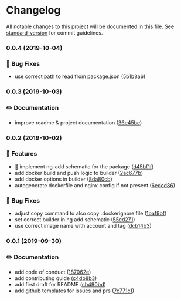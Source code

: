 # Changelog

All notable changes to this project will be documented in this file. See [standard-version](https://github.com/conventional-changelog/standard-version) for commit guidelines.

### 0.0.4 (2019-10-04)

### 🐛 Bug Fixes

- use correct path to read from package.json ([5b1b8a6](https://github.com/kauppfbi/ngx-deploy-docker/commit/5b1b8a6))

### 0.0.3 (2019-10-03)

### ✏️ Documentation

- improve readme & project documentation ([36e45be](https://github.com/kauppfbi/ngx-deploy-docker/commit/36e45be))

### 0.0.2 (2019-10-02)

### 🎸 Features

- 🎉 implement ng-add schematic for the package ([d45bf1f](https://github.com/kauppfbi/ngx-deploy-docker/commit/d45bf1f))
- add docker build and push logic to builder ([2ac677b](https://github.com/kauppfbi/ngx-deploy-docker/commit/2ac677b))
- add docker options in builder ([8da80cb](https://github.com/kauppfbi/ngx-deploy-docker/commit/8da80cb))
- autogenerate dockerfile and nginx config if not present ([6edcd86](https://github.com/kauppfbi/ngx-deploy-docker/commit/6edcd86))

### 🐛 Bug Fixes

- adjust copy command to also copy .dockerignore file ([1baf9bf](https://github.com/kauppfbi/ngx-deploy-docker/commit/1baf9bf))
- set correct builder in ng add schematic ([55cd271](https://github.com/kauppfbi/ngx-deploy-docker/commit/55cd271))
- use correct image name with account and tag ([dcb14b3](https://github.com/kauppfbi/ngx-deploy-docker/commit/dcb14b3))

### 0.0.1 (2019-09-30)

### ✏️ Documentation

- add code of conduct ([187062e](https://github.com/kauppfbi/ngx-deploy-docker/commit/187062e))
- add contributing guide ([c4db8b3](https://github.com/kauppfbi/ngx-deploy-docker/commit/c4db8b3))
- add first draft for README ([cb490bd](https://github.com/kauppfbi/ngx-deploy-docker/commit/cb490bd))
- add github templates for issues and prs ([7c771c1](https://github.com/kauppfbi/ngx-deploy-docker/commit/7c771c1))
